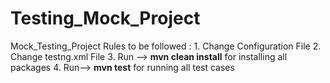 # Testing_Mock_Project
Mock_Testing_Project
Rules to be followed :
    1. Change Configuration File
    2. Change testng.xml File 
    3. Run --> **mvn clean install** for installing all packages
    4. Run--> **mvn test** for running all test cases
